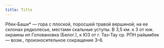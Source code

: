 ```yaml
---
title: Title
---
```


Рбек-Баши* — гора с плоской, поросшей травой вершиной; на ее склонах редколесье,
местами скальные уступы. В 3,5 км. к З от юж. окраины нп Головановка (Белог.), к
ЮЗ от г. Таз-Тау ср. РПН райымбек — возм., произносительное сокращение З–6.
